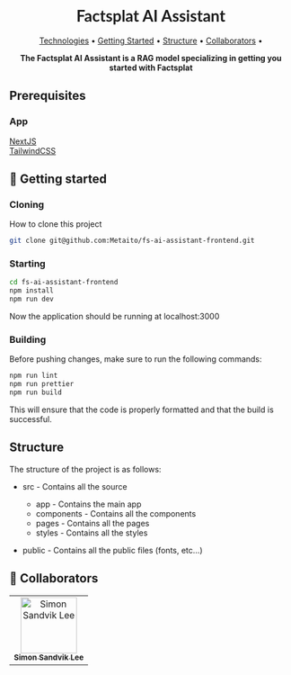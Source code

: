 <h1 align="center" style="font-weight: bold; font-family: Lato; ">Factsplat AI Assistant</h1>

<p align="center">
 <a href="#pre">Technologies</a> •
 <a href="#started">Getting Started</a> •
 <a href="#structure">Structure</a> •
 <a href="#colab">Collaborators</a> •
</p>

<p align="center">
    <b>The Factsplat AI Assistant is a RAG model specializing in getting you started with Factsplat</b>
</p>

<h2 id="pre">Prerequisites</h2>
<h3>App</h3>

<a href="https://nextjs.org/">NextJS</a><br/>
<a href="https://tailwindcss.com/">TailwindCSS</a><br/>

<h2 id="started">🚀 Getting started</h2>

<h3>Cloning</h3>

How to clone this project

```bash
git clone git@github.com:Metaito/fs-ai-assistant-frontend.git
```

<h3>Starting</h3>

```bash
cd fs-ai-assistant-frontend
npm install
npm run dev
```

Now the application should be running at localhost:3000

<h3>Building</h3>

Before pushing changes, make sure to run the following commands:

```bash
npm run lint
npm run prettier
npm run build
```

This will ensure that the code is properly formatted and that the build is successful.

<h2 id="structure">Structure</h2>

The structure of the project is as follows:

- src - Contains all the source

  - app - Contains the main app
  - components - Contains all the components
  - pages - Contains all the pages
  - styles - Contains all the styles

- public - Contains all the public files (fonts, etc...)

<h2 id="colab">🤝 Collaborators</h2>

<table>
  <tr>
    <td align="center">
      <a href="#">
        <img src="https://avatars.githubusercontent.com/u/74411800?v=4" width="100px;" alt="Simon Sandvik Lee"/><br>
        <sub>
          <b>Simon Sandvik Lee</b>
        </sub>
      </a>
    </td>
  </tr>
</table>
